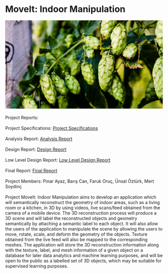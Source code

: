 # MoveIt: Indoor Manipulation
![Project Specifications](bullion-hop-cones.jpg)
<br>
<br>
Project Reports:
<br>
<br>
Project Specifications:
<a href="https://github.com/barisc22/CS491_SeniorDesignProject/raw/master/project_specifications_report.pdf" title="Project Specifications">Project Specifications</a>
<br>
<br>
Analysis Report:
<a href="https://github.com/barisc22/CS491_SeniorDesignProject/raw/master/analysis_report.pdf" title="Analysis Report">Analysis Report</a>
<br>
<br>
Design Report:
<a href="https://github.com/barisc22/CS491_SeniorDesignProject/raw/master/design_report.pdf" title="Design Report">Design Report</a>
<br>
<br>
Low Level Design Report:
<a href="https://github.com/barisc22/MoveIt/blob/master/Low-Level_Design_Report.pdf" title="Design Report">Low Level Design Report</a>
<br>
<br>
Final Report:
<a href="https://github.com/barisc22/MoveIt/blob/master/Final_Report.pdf" title="Design Report">Final Report</a>
<br>
<br>
Project Members:
Pınar Ayaz,
Barış Can,
Faruk Oruç,
Ünsal Öztürk,
Mert Soydinç
<br>
<br>
Project MoveIt: Indoor Manipulation aims to develop an application which will semantically reconstruct the geometry of indoor areas, such as a living room or a kitchen, in 3D by using videos, live scans/feed obtained from the camera of a mobile device. The 3D reconstruction process will produce a 3D scene and will label the reconstructed objects and geometry semantically by attaching a semantic label to each object. It will also allow the users of the application to manipulate the scene by allowing the users to move, rotate, scale, and deform the geometry of the objects. Texture obtained from the live feed will also be mapped to the corresponding meshes. The application will store the 3D reconstruction information along with the texture, label, and mesh information of a given object on a database for later data analytics and machine learning purposes, and will be open to the public as a labelled set of 3D objects, which may be suitable for supervised learning purposes.
